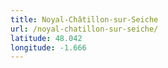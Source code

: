 ```yaml
---
title: Noyal-Châtillon-sur-Seiche
url: /noyal-chatillon-sur-seiche/
latitude: 48.042
longitude: -1.666
---
```

